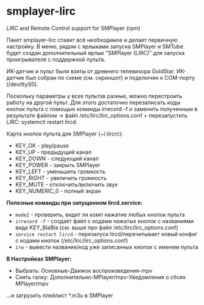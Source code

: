 # smplayer-lirc
LIRC and Remote Control support for SMPlayer (rpm)

Пакет smplayer-lirc ставит всё необходимое и делает первичную настройку. В меню, рядом с ярлыками запуска SMPlayer и SMTube будет создан дополнительный ярлык "SMPlayer (LIRC)" для запуска проигрывателя с поддержкой пульта.

ИК-датчик и пульт были взяты от древнего телевизора GoldStar. ИК-датчик был собран по схеме (см. скриншот) и подключен к COM-порту (/dev/ttyS0). 

Поскольку параметры у всех пультов разные, можно перестроить работу на другой пульт. Для этого достаточно перезаписать коды кнопок пульта с помощью команды irrecord -f и заменить полученным в результате файлом -> файл /etc/lirc/lirc_options.conf + перезапустить LIRC: systemctl restart lircd.

Карта кнопок пульта для SMPlayer (~/.lircrc):
+ KEY_OK - play/pause
+ KEY_UP - предыдущий канал
+ KEY_DOWN - следующий канал
+ KEY_POWER - закрыть SMPlayer
+ KEY_LEFT - уменьшить громкость
+ KEY_RIGHT - увеличить громкость
+ KEY_MUTE - отключить/включить звук
+ KEY_NUMERIC_0 - полный экран

**Полезные команды при запущенном lircd.service:**  
+ `mode2` - проверить, видит ли комп нажатие любых кнопок пульта  
+ `irrecord -f` - создаёт файл с кодами нажатых кнопок с названиями вида KEY_BlaBla (см. выше про файл /etc/lirc/lirc_options.conf)
+ `service restart lircd` - перезапуск lircd/перечитывает новый конфиг с кодами кнопок (/etc/lirc/lirc_options.conf)
+ `irw` - вывести название/код уже записанных кнопок с именем пульта

**В Настройках SMPlayer:**  
+ Выбрать: Основные-Движок воспроизведения-mpv  
+ Снять галку: Дополнительно-MPlayer/mpv-Уведомления о сбоях MPlayer/mpv

...и загрузить плейлист *.m3u в SMPlayer
